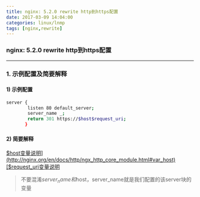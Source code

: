 ```yaml
---
title: nginx: 5.2.0 rewrite http到https配置
date: 2017-03-09 14:04:00
categories: linux/lnmp
tags: [nginx,rewrite]
---
```

### nginx: 5.2.0 rewrite http到https配置

---

### 1. 示例配置及简要解释
#### 1) 示例配置
``` bash
server {
        listen 80 default_server;
        server_name _;
        return 301 https://$host$request_uri;
       }
```
#### 2) 简要解释
[$host变量说明](http://nginx.org/en/docs/http/ngx_http_core_module.html#var_host)
[$request_uri变量说明](http://nginx.org/en/docs/http/ngx_http_core_module.html#var_request_uri)

> 不要混淆$server_name和$host，server_name就是我们配置的该server块的变量
